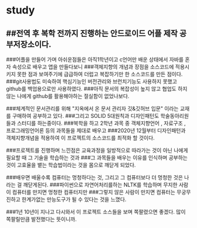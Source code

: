 # study

##전역 후 복학 전까지 진행하는 안드로이드 어플 제작 공부저장소이다.
---
###어플을 만들어 가며 아쉬운점들은 아직1학년이고 c언어만 배운 상태에서 자바를 혼자 속성으로 배우고 앱을 만들다보니
###객체지향의 개념과 장점을 소스코드에 적용시키지 못한 점과 보여주기에 급급하여 더럽고 복잡하기만 한 소스코드를 만든 점이다.
###git사용법도 미숙하여 핵심기능인 버전관리와 브런치기능도 사용하지 못했고 github를 백업용으로만 사용하였다.
###아직 문서의 복잡성이 높지 않고 협업도 하지않는 나에게 github를 활용해야하는 절실함이 없었나보다.


###체계적인 문서관리를 위해 "지옥에서 온 문서 관리자 깃&깃허브 입문" 이라는 교재를 구매하여 공부하고 있다.
###그리고 SOLID 5대원칙과 디자인패턴도 학술동아리원들과 스터디를 하는중이다.
###복학을 하고 2학년 과목 중 객체지향언어 , 자료구조 , 프로그래밍언어론 등의 과목들을 제대로 배우고 
###2020년 12월부터 디자인패턴과 객체지향개념을 적용하여 이 프로젝트의 소스코드를 최적화 할 것이다. 


###프로젝트를 진행하며 느낀점은 교육과정을 일방적으로 따라가는 것이 아닌 나에게 필요할 때 그 기술을 학습하는 것과
###그 과목들을 배우는 이유를 인식하며 공부하는 것이 고효율을 뱉는 학습법이라는 것을 몸으로 깨닫게 되었다.


###배우면 배울수록 컴퓨터는 멍청하다는 것, 그리고 그 컴퓨터보다 더 멍청한 것은 나 라는 걸 깨닫게된다.
###파이썬으로 자연어처리를하는 NLTK를 학습하며 무지한 사람이 컴퓨터를 만지면 멍청한 컴퓨터지만
###그렇지 않은 사람이 만지면 컴퓨터는 무궁무진하고 한계가없는 만능도구가 될 수 있다는 것을 느꼈다.


###1년 10년이 지나고 다시와서 이 프로젝트 소스들을 보며 쪽팔렸으면 좋겠다. 많이 쪽팔릴만큼 발전했다는 뜻이니까.  

